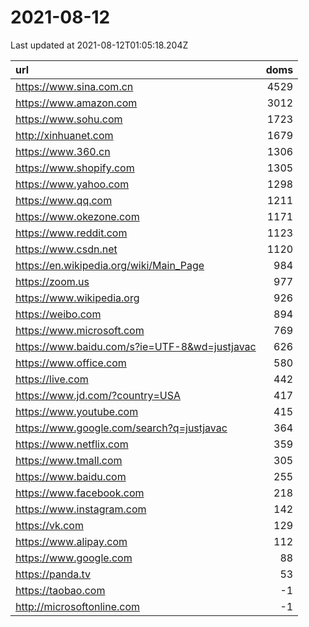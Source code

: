 # 2021-08-12

<!-- BEGIN -->
Last updated at 2021-08-12T01:05:18.204Z

url | doms
:- | -:
https://www.sina.com.cn | 4529
https://www.amazon.com | 3012
https://www.sohu.com | 1723
http://xinhuanet.com | 1679
https://www.360.cn | 1306
https://www.shopify.com | 1305
https://www.yahoo.com | 1298
https://www.qq.com | 1211
https://www.okezone.com | 1171
https://www.reddit.com | 1123
https://www.csdn.net | 1120
https://en.wikipedia.org/wiki/Main_Page | 984
https://zoom.us | 977
https://www.wikipedia.org | 926
https://weibo.com | 894
https://www.microsoft.com | 769
https://www.baidu.com/s?ie=UTF-8&wd=justjavac | 626
https://www.office.com | 580
https://live.com | 442
https://www.jd.com/?country=USA | 417
https://www.youtube.com | 415
https://www.google.com/search?q=justjavac | 364
https://www.netflix.com | 359
https://www.tmall.com | 305
https://www.baidu.com | 255
https://www.facebook.com | 218
https://www.instagram.com | 142
https://vk.com | 129
https://www.alipay.com | 112
https://www.google.com | 88
https://panda.tv | 53
https://taobao.com | -1
http://microsoftonline.com | -1
<!-- END -->
